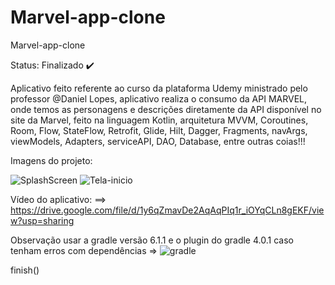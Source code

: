 # Marvel-app-clone
Marvel-app-clone

Status: Finalizado ✔️

Aplicativo feito referente ao curso da plataforma Udemy ministrado pelo professor @Daniel Lopes, aplicativo realiza o consumo da API MARVEL, onde temos as personagens e descrições diretamente da API disponível no site da Marvel, feito na linguagem Kotlin, arquitetura MVVM, Coroutines, Room, Flow, StateFlow, Retrofit, Glide, Hilt, Dagger, Fragments, navArgs, viewModels, Adapters, serviceAPI, DAO, Database, entre outras coias!!!

Imagens do projeto:

![SplashScreen](https://user-images.githubusercontent.com/79156176/177430764-63d4400f-8e86-4036-a180-ffc0f6a27745.jpg)
![Tela-inicio](https://user-images.githubusercontent.com/79156176/177431520-588bb7fc-3edc-48e2-9a3b-7ba613265375.jpg)



Vídeo do aplicativo: ==> 
https://drive.google.com/file/d/1y6qZmavDe2AqAqPIq1r_iOYqCLn8gEKF/view?usp=sharing

Observação usar a gradle versão 6.1.1 e o plugin do gradle 4.0.1 caso tenham erros com dependências =>
![gradle](https://user-images.githubusercontent.com/79156176/177432281-476b1682-f089-4cec-8745-d77769340c04.jpg)
  

finish()
  
